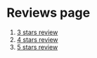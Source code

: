 # Reviews page

1. [3 stars review](Reviews\3-star-review.md)
2. [4 stars review](Reviews\4-star-review.md)
3. [5 stars review](Reviews\5-star-review.md)